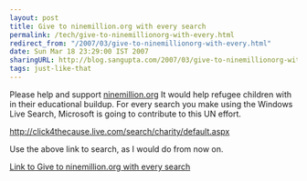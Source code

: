 ```yaml
---
layout: post
title: Give to ninemillion.org with every search
permalink: /tech/give-to-ninemillionorg-with-every.html
redirect_from: "/2007/03/give-to-ninemillionorg-with-every.html"
date: Sun Mar 18 23:29:00 IST 2007
sharingURL: http://blog.sangupta.com/2007/03/give-to-ninemillionorg-with-every.html
tags: just-like-that
---
```


<p>Please help and support <a href="http://ninemillion.org">ninemillion.org</a>&nbsp;It would help refugee children with in their educational buildup. For every search you make using the Windows Live Search, Microsoft is going to contribute to this UN effort.</p> 
<p><a title="http://click4thecause.live.com/search/charity/default.aspx" href="http://click4thecause.live.com/search/charity/default.aspx">http://click4thecause.live.com/search/charity/default.aspx</a></p> 
<p>Use the above link to search, as I would do from now on.</p> 
<p><a href="http://click4thecause.live.com/search/charity/default.aspx">Link to Give to ninemillion.org with every search</a></p>
